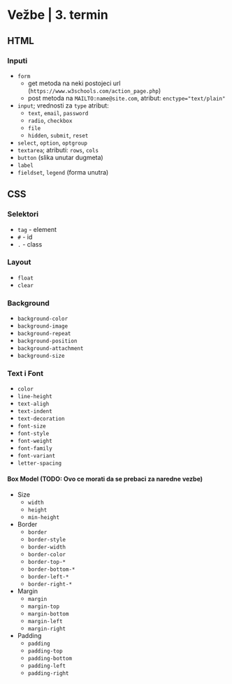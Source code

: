 # Vežbe | 3. termin

## HTML

### Inputi

- `form`
    - get metoda na neki postojeci url (`https://www.w3schools.com/action_page.php`)
    - post metoda na `MAILTO:name@site.com`, atribut: `enctype="text/plain"`
- `input`; vrednosti za `type` atribut:
    - `text`, `email`, `password`
    - `radio`, `checkbox`
    - `file`
    - `hidden`, `submit`, `reset`
- `select`, `option`, `optgroup`
- `textarea`; atributi: `rows`, `cols`
- `button` (slika unutar dugmeta)
- `label`
- `fieldset`, `legend` (forma unutra)

## CSS

### Selektori

- `tag` - element 
- `#` - id
- `.` - class

### Layout
- `float`
- `clear`

### Background

- `background-color`
- `background-image`
- `background-repeat`
- `background-position`
- `background-attachment`
- `background-size`

### Text i Font

- `color`
- `line-height`
- `text-aligh`
- `text-indent`
- `text-decoration`
- `font-size`
- `font-style`
- `font-weight`
- `font-family`
- `font-variant`
- `letter-spacing`

#### Box Model (TODO: Ovo ce morati da se prebaci za naredne vezbe)

- Size
    - `width`
    - `height`
    - `min-height`
- Border
    - `border`
    - `border-style`
    - `border-width`
    - `border-color`
    - `border-top-*`
    - `border-bottom-*`
    - `border-left-*`
    - `border-right-*`
- Margin
    - `margin`
    - `margin-top`
    - `margin-bottom`
    - `margin-left`
    - `margin-right`
- Padding
    - `padding`
    - `padding-top`
    - `padding-bottom`
    - `padding-left`
    - `padding-right`